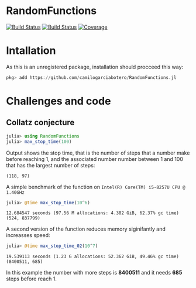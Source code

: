 # RandomFunctions

[![Build Status](https://travis-ci.com/camilogarciabotero/RandomFunctions.jl.svg?branch=master)](https://travis-ci.com/camilogarciabotero/RandomFunctions.jl)
[![Build Status](https://ci.appveyor.com/api/projects/status/github/camilogarciabotero/RandomFunctions.jl?svg=true)](https://ci.appveyor.com/project/camilogarciabotero/RandomFunctions-jl)
[![Coverage](https://codecov.io/gh/camilogarciabotero/RandomFunctions.jl/branch/master/graph/badge.svg)](https://codecov.io/gh/camilogarciabotero/RandomFunctions.jl)

# Intallation

As this is an unregistered package, installation should procceed this way:

```jl
pkg> add https://github.com/camilogarciabotero/RandomFunctions.jl
```
# Challenges and code
## Collatz conjecture

```jl
julia> using RandomFunctions
julia> max_stop_time(100)
```
Output shows the stop time, that is the number of steps that a number make before reaching 1, and the associated number number between 1 and 100 that has the largest number of steps:
```
(118, 97)
```
A simple benchmark of the function on `Intel(R) Core(TM) i5-8257U CPU @ 1.40GHz`
```jl
julia> @time max_stop_time(10^6)
```
```
12.684547 seconds (97.56 M allocations: 4.382 GiB, 62.37% gc time)
(524, 837799)
```
A second version of the function reduces memory siginifantly and increasses speed:
```jl
julia> @time max_stop_time_02(10^7)
```
```
19.539113 seconds (1.23 G allocations: 52.362 GiB, 49.46% gc time)
(8400511, 685)
```
In this example the number with more steps is **8400511** and it needs **685** steps before reach 1.